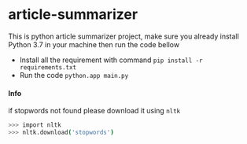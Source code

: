 # article-summarizer
This is python article summarizer project, make sure you already install Python 3.7 in your machine then run the code bellow
- Install all the requirement with command
``pip install -r requirements.txt``
- Run the code
``python.app main.py``

#### Info
if stopwords not found please download it using `nltk`

```bash
>>> import nltk
>>> nltk.download('stopwords') 
```
